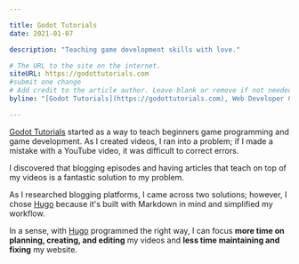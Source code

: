 ```yaml
---

title: Godot Tutorials
date: 2021-01-07

description: "Teaching game development skills with love."

# The URL to the site on the internet.
siteURL: https://godottutorials.com
#submit one change
# Add credit to the article author. Leave blank or remove if not needed/wanted.
byline: "[Godot Tutorials](https://godottutorials.com), Web Developer & Game Programmer"

---
```



[Godot Tutorials](https://godottutorials.com) started as a way to teach beginners game programming and game development.
As I created videos, I ran into a problem; if I made a mistake with a YouTube video, it was difficult to correct errors.

I discovered that blogging episodes and having articles that teach on top of my videos is a fantastic solution to my problem.

As I researched blogging platforms, I came across two solutions; however, I chose [Hugo](https://gohugo.io) because it's built with Markdown in mind and simplified my workflow.

In a sense, with [Hugo](https://gohugo.io) programmed the right way, I can focus **more time on planning, creating, and editing**
my videos and **less time maintaining and fixing** my website.
